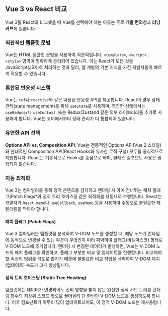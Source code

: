 ## Vue 3 vs React 비교

Vue 3를 React와 비교했을 때 Vue를 선택해야 하는 이유는 주로 **개발 편의성**과 **러닝 커브**에 있습니다.

### 직관적인 템플릿 문법

Vue는 HTML 템플릿 문법을 사용하여 직관적입니다. `<template>`, `<script>`, `<style>` 영역이 명확하게 분리되어 있습니다. 이는 React가 모든 것을 JavaScript(JSX)로 처리하는 것과 달리, 웹 개발의 기본 지식을 가진 개발자들이 빠르게 적응할 수 있습니다.

### 통합된 반응성 시스템

Vue는 `ref`나 `reactive`와 같은 내장된 반응성 API를 제공합니다. React의 경우 상태 관리(state management)를 위해 `useState`를 사용하며, 복잡한 상태에서는 `useReducer`나 `useContext`, 또는 Redux/Zustand 같은 외부 라이브러리를 추가로 사용해야 합니다. Vue는 코어에서부터 상태 관리가 더 통합되어 있습니다.

### 유연한 API 선택

**Options API vs. Composition API**: Vue는 전통적인 Options API(Vue 2 스타일)와 현대적인 Composition API(React Hooks와 유사한 로직 구성) 모두를 공식적으로 지원합니다. React는 기본적으로 Hooks를 중심으로 하며, 클래스 컴포넌트 사용은 권장되지 않습니다.

### 자동 최적화

Vue 3는 컴파일러를 통해 정적 콘텐츠를 감지하고 렌더링 시 아예 건너뛰는 패치 플래그(Patch Flags\*와 정적 트리 호이스팅 같은 최적화를 자동으로 수행합니다. React는 개발자가 `React.memo`나 `useCallback`, `useMemo` 등을 사용하여 수동으로 불필요한 재렌더링을 막아야 합니다.

#### 패치 플래그 (Patch Flags)

Vue 3 컴파일러는 템플릿을 분석하여 V-DOM 노드를 생성할 때, 해당 노드가 런타임에 동적으로 변경될 수 있는 부분이 무엇인지 미리 파악하여 플래그(비트마스크) 형태로 V-DOM 노드에 추가합니다. 렌더링 시 변경된 데이터가 발생하면, Vue는 V-DOM 노드의 패치 플래그를 확인하고, 플래그 부분만 비교 및 업데이트를 진행합니다. 비교해야 할 속성의 범위를 극도로 좁히기 때문에 불필요한 비교 작업을 생략하여 V-DOM 패치(업데이트) 속도가 크게 향상됩니다.

#### 정적 트리 호이스팅 (Static Tree Hoisting)

템플릿에는 데이터가 변경되어도 전혀 영향을 받지 않는 완전한 정적 서브 트리를 렌더링 함수의 최상위 스코프 밖으로 끌어올려 단 한번만 V-DOM 노드를 생성하도록 합니다. 이후 컴포넌트가 아무리 많이 업데이트되어도, 이 정적 V-DOM 노드는 재사용됩니다.
